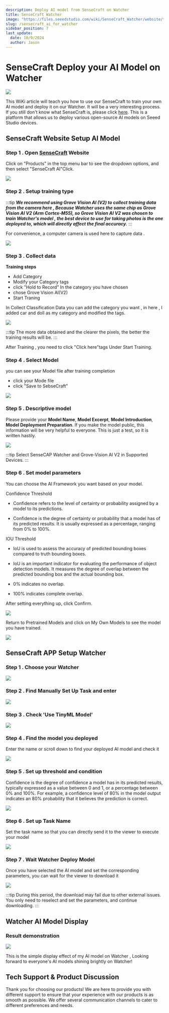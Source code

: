 ```yaml
---
description: Deploy AI model from SenseCraft on Watcher
title: SenseCraft Watcher
image: "https://files.seeedstudio.com/wiki/SenseCraft_Watcher/website/top3.png"
slug: /sensecraft_ai_for_watcher
sidebar_position: 7
last_update:
  date: 10/9/2024
  author: Jason
---
```

# SenseCraft Deploy your AI Model on Watcher

<div style={{textAlign:'center'}}><img src="https://files.seeedstudio.com/wiki/SenseCraft_Watcher/website/top3.png" style={{width:1000, height:'auto'}}/></div>

This WiKi article will teach you how to use our SenseCraft to train your own AI model and deploy it on our Watcher. It will be a very interesting process. If you still don't know what SenseCraft is, please click [here](https://sensecraft.seeed.cc/). This is a platform that allows us to deploy various open-source AI models on Seeed Studio devices.

## SenseCraft Website Setup AI Model

### Step 1 . Open [SenseCraft](https://sensecraft.seeed.cc/) Website

Click on "Products" in the top menu bar to see the dropdown options, and then select "SenseCraft AI"Click.

<div style={{textAlign:'center'}}><img src="https://files.seeedstudio.com/wiki/SenseCraft_Watcher/website/1.png" style={{width:800, height:'auto'}}/></div>


### Step 2 . Setup training type

:::tip
**_We recommend using Grove Vision AI (V2) to collect training data from the camera here , Because Watcher uses the same chip as Grove Vision AI V2 (Arm Cortex-M55), so Grove Vision AI V2 was chosen to train Watcher's model , the best device to use for taking photos is the one deployed to, which will directly affect the final accuracy._**
:::

For convenience, a computer camera is used here to capture data . 


<div style={{textAlign:'center'}}><img src="https://files.seeedstudio.com/wiki/SenseCraft_Watcher/website/2.png" style={{width:800, height:'auto'}}/></div>

### Step 3 . Collect data

**Training steps**

- Add Category
- Modify your Category tags
- click "Hold to Record" In the category you have chosen
- chose Grove Vision AI(V2)
- Start Traning

In Collect Classification Data you can add the category you want , in here , I added car and doll as my category and modified the tags.

<div style={{textAlign:'center'}}><img src="https://files.seeedstudio.com/wiki/SenseCraft_Watcher/website/3.png" style={{width:800, height:'auto'}}/></div>


:::tip
The more data obtained and the clearer the pixels, the better the training results will be.
:::

After Training , you need to click "Click here"tags Under Start Training.

### Step 4 . Select Model

you can see your Model file after training completion

- click your Mode file
- click "Save to SebseCraft"

<div style={{textAlign:'center'}}><img src="https://files.seeedstudio.com/wiki/SenseCraft_Watcher/website/4.png" style={{width:800, height:'auto'}}/></div>

### Step 5 . Descriptive model

Please provide your **Model Name**, **Model Excerpt**, **Model Introduction**, **Model Deployment Preparation**. If you make the model public, this information will be very helpful to everyone. This is just a test, so it is written hastily.

<div style={{textAlign:'center'}}><img src="https://files.seeedstudio.com/wiki/SenseCraft_Watcher/website/5(2).png" style={{width:800, height:'auto'}}/></div>


:::tip
Select SenseCAP Watcher and Grove-Vision AI V2 in Supported Devices.
:::

### Step 6 . Set model parameters

You can choose the AI Framework you want based on your model.

Confidence Threshold
- Confidence refers to the level of certainty or probability assigned by a model to its predictions.

- Confidence is the degree of certainty or probability that a model has of its predicted results. It is usually expressed as a percentage, ranging from 0% to 100%.

IOU Threshold
- IoU is used to assess the accuracy of predicted bounding boxes compared to truth bounding boxes.

- IoU is an important indicator for evaluating the performance of object detection models. It measures the degree of overlap between the predicted bounding box and the actual bounding box.

- 0% indicates no overlap.
- 100% indicates complete overlap.

After setting everything up, click Confirm.

<div style={{textAlign:'center'}}><img src="https://files.seeedstudio.com/wiki/SenseCraft_Watcher/website/6.png" style={{width:800, height:'auto'}}/></div>

Return to Pretrained Models and click on My Own Models to see the model you have trained.

<div style={{textAlign:'center'}}><img src="https://files.seeedstudio.com/wiki/SenseCraft_Watcher/website/7.png" style={{width:800, height:'auto'}}/></div>





## SenseCraft APP Setup Watcher

### Step 1 . Choose your Watcher
<div style={{textAlign:'center'}}><img src="https://files.seeedstudio.com/wiki/SenseCraft_Watcher/website/20.jpg" style={{width:300, height:'auto'}}/></div>

### Step 2 . Find Manually Set Up Task and enter
<div style={{textAlign:'center'}}><img src="https://files.seeedstudio.com/wiki/SenseCraft_Watcher/website/21.jpg" style={{width:300, height:'auto'}}/></div>

### Step 3 . Check 'Use TinyML Model'
<div style={{textAlign:'center'}}><img src="https://files.seeedstudio.com/wiki/SenseCraft_Watcher/website/22.jpg" style={{width:300, height:'auto'}}/></div>

### Step 4 . Find the model you deployed

Enter the name or scroll down to find your deployed AI model and check it

<div style={{textAlign:'center'}}><img src="https://files.seeedstudio.com/wiki/SenseCraft_Watcher/website/23.jpg" style={{width:300, height:'auto'}}/></div>

### Step 5 . Set up threshold and condition

Confidence is the degree of confidence a model has in its predicted results, typically expressed as a value between 0 and 1, or a percentage between 0% and 100%.
For example, a confidence level of 80% in the model output indicates an 80% probability that it believes the prediction is correct.

<div style={{textAlign:'center'}}><img src="https://files.seeedstudio.com/wiki/SenseCraft_Watcher/website/24.jpg" style={{width:300, height:'auto'}}/></div>

### Step 6 . Set up Task Name

Set the task name so that you can directly send it to the viewer to execute your model

<div style={{textAlign:'center'}}><img src="https://files.seeedstudio.com/wiki/SenseCraft_Watcher/website/25.jpg" style={{width:300, height:'auto'}}/></div>


### Step 7 . Wait Watcher Deploy Model

Once you have selected the AI model and set the corresponding parameters, you can wait for the viewer to download it

<div style={{textAlign:'center'}}><img src="https://files.seeedstudio.com/wiki/SenseCraft_Watcher/website/26.jpg" style={{width:500, height:'auto'}}/></div>


:::tip
During this period, the download may fail due to other external issues. You only need to reselect and set the parameters, and continue downloading.
:::

## Watcher AI Model Display

### Result demonstration

<div style={{textAlign:'center'}}><img src="https://files.seeedstudio.com/wiki/SenseCraft_Watcher/website/gif.gif" style={{width:500, height:'auto'}}/></div>

This is the simple display effect of my AI model on Watcher , Looking forward to everyone's AI models shining brightly on Watcher!

## Tech Support & Product Discussion
Thank you for choosing our products! We are here to provide you with different support to ensure that your experience with our products is as smooth as possible. We offer several communication channels to cater to different preferences and needs.

<div class="table-center">
  <div class="button_tech_support_container">
  <a href="https://forum.seeedstudio.com/" class="button_forum"></a> 
  <a href="https://www.seeedstudio.com/contacts" class="button_email"></a>
  </div>

  <div class="button_tech_support_container">
  <a href="https://discord.gg/eWkprNDMU7" class="button_discord"></a> 
  <a href="https://github.com/Seeed-Studio/wiki-documents/discussions/69" class="button_discussion"></a>
  </div>
</div>
